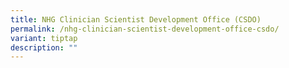 ```yaml
---
title: NHG Clinician Scientist Development Office (CSDO)
permalink: /nhg-clinician-scientist-development-office-csdo/
variant: tiptap
description: ""
---
```

